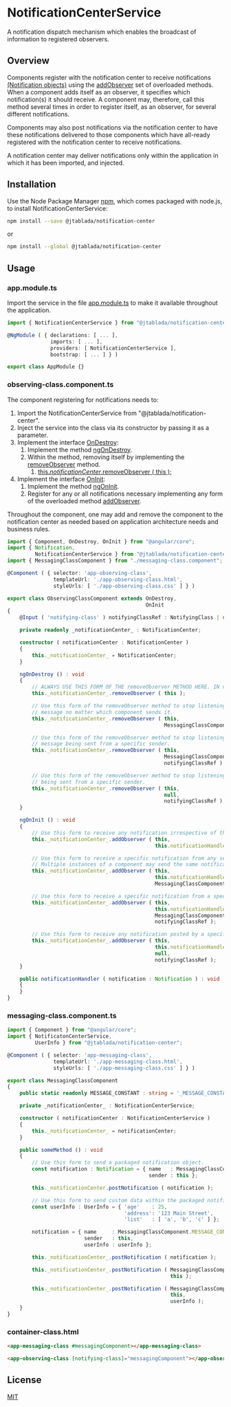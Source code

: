 # NotificationCenterService

A notification dispatch mechanism which enables the broadcast of information to registered observers.

## Overview

Components register with the notification center to receive notifications [(Notification objects)]() using the [addObserver]() set of overloaded methods.  When a component adds itself as an observer, it specifies which notification(s) it should receive.  A component may, therefore, call this method several times in order to register itself, as an observer, for several different notifications.

Components may also post notifications via the notification center to have these notifications delivered to those components which have all-ready registered with the notification center to receive notifications.

A notification center may deliver notifications only within the application in which it has been imported, and injected.

## Installation

Use the Node Package Manager [npm](https://nodejs.org/en/), which comes packaged with node.js, to install NotificationCenterService:

```bash
npm install --save @jtablada/notification-center
```
or
```bash
npm install --global @jtablada/notification-center
```

## Usage

### app.module.ts

Import the service in the file [app.module.ts]() to make it available throughout the application.

```typescript
import { NotificationCenterService } from "@jtablada/notification-center";

@NgModule ( { declarations: [ ... ],
              imports: [ ... ],
              providers: [ NotificationCenterService ],
              bootstrap: [ ... ] } )

export class AppModule {}
```

### observing-class.component.ts

The component registering for notifications needs to:
1. Import the NotificationCenterService from "@jtablada/notification-center".
2. Inject the service into the class via its constructor by passing it as a parameter.
3. Implement the interface [OnDestroy]():
   1. Implement the method [ngOnDestroy]().
   2. Within the method, removing itself by implementing the [removeObserver]() method.
      1. [this._notificationCenter_.removeObserver ( this );]()
4. Implement the interface [OnInit]():
   1. Implement the method [ngOnInit]().
   2. Register for any or all notifications necessary implementing any form of the overloaded method [addObserver]().

Throughout the component, one may add and remove the component to the notification center as needed based on
application architecture needs and business rules.

```typescript
import { Component, OnDestroy, OnInit } from "@angular/core";
import { Notification,
         NotificationCenterService } from "@jtablada/notification-center";
import { MessagingClassComponent } from "./messaging-class.component";

@Component ( { selector: 'app-observing-class',
               templateUrl: './app-observing-class.html',
               styleUrls: [ './app-observing-class.css' ] } )

export class ObservingClassComponent extends OnDestroy,
                                             OnInit
{
    @Input ( 'notifying-class' ) notifyingClassRef : NotifyingClass | null = null;

    private readonly _notificationCenter_ : NotificationCenter;

    constructor ( notificationCenter : NotificationCenter )
    {
        this._notificationCenter_ = NotificationCenter;
    }

    ngOnDestroy () : void
    {
        // ALWAYS USE THIS FORM OF THE removeObserver METHOD HERE. IN ngOnDestroy ().
        this._notificationCenter_.removeObserver ( this );

        // Use this form of the removeObserver method to stop listening to a specic
        // message no matter which component sends it.
        this._notificationCenter_.removeObserver ( this,
                                                   MessagingClassComponent.MESSAGE_CONSTANT );

        // Use this form of the removeObserver method to stop listening to a specific
        // message being sent from a specific sender.
        this._notificationCenter_.removeObserver ( this,
                                                   MessagingClassComponent.MESSAGE_CONSTANT,
                                                   notifyingClassRef );

        // Use this form of the removeObserver method to stop listening to any message
        // being sent from a specific sender.
        this._notificationCenter_.removeObserver ( this,
                                                   null,
                                                   notifyingClassRef );
    }

    ngOnInit () : void
    {
        // Use this form to receive any notification irrespective of the sender.
        this._notificationCenter_.addObserver ( this,
                                                this.notificationHandler.bind ( this ) );

        // Use this form to receive a specific notification from any sender.
        // Multiple instances of a component may send the same notification.
        this._notificationCenter_.addObserver ( this,
                                                this.notificationHandler.bind ( this ),
                                                MessagingClassComponent.MESSAGE_CONSTANT );

        // Use this form to receive a specific notification from a specific sender.
        this._notificationCenter_.addObserver ( this,
                                                this.notificationHandler.bind ( this ),
                                                MessagingClassComponent.MESSAGE_CONSTANT,
                                                notifyingClassRef );

        // Use this form to receive any notification posted by a specific sender.
        this._notificationCenter_.addObserver ( this,
                                                this.notificationHandler.bind ( this ),
                                                null,
                                                notifyingClassRef );
    }

    public notificationHandler ( notification : Notification ) : void
    {
    }
}
```

### messaging-class.component.ts
```typescript
import { Component } from "@angular/core";
import { NotificatonCenterService,
         UserInfo } from "@jtablada/notification-center";

@Component ( { selector: 'app-messaging-class',
               templateUrl: './app-messaging-class.html',
               styleUrls: [ './app-messaging-class.css' ] } )

export class MessagingClassComponent
{
    public static readonly MESSAGE_CONSTANT : string = '_MESSAGE_CONSTANT_';

    private _notificationCenter_ : NotificationCenterService;

    constructor ( notificationCenter : NotificationCenterService )
    {
        this._notificationCenter_ = notificationCenter;
    }

    public someMethod () : void
    {
        // Use this form to send a packaged notification object.
        const notification : Notification = { name   : MessagingClassComponent.MESSAGE_CONSTANT,
                                              sender : this };

        this._notificationCenter.postNotification ( notification );

        // Use this form to send custom data within the packaged notification.
        const userInfo : UserInfo = { 'age'    : 25,
                                      'address': '123 Main Street',
                                      'list'   : [ 'a', 'b', 'c' ] };

        notification = { name     : MessagingClassComponent.MESSAGE_CONSTANT,
                         sender   : this,
                         userInfo : userInfo };

        this._notificationCenter_.postNotification ( notification );

        this._notificationCenter_.postNotification ( MessagingClassComponent.MESSAGE_CONSTANT,
                                                     this );

        this._notificationCenter_.postNotification ( MessagingClassComponent.MESSAGE_CONSTANT,
                                                     this,
                                                     userInfo );
    }
}
```

### container-class.html
```html
<app-messaging-class #messagingComponent></app-messaging-class>

<app-observing-class [notifying-class]="messagingComponent"></app-observing-class>
```
## License
[MIT](https://choosealicense.com/licenses/mit/)
